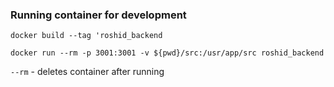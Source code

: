### Running container for development

```docker build --tag 'roshid_backend```

```docker run --rm -p 3001:3001 -v ${pwd}/src:/usr/app/src roshid_backend```

`--rm` - deletes container after running 